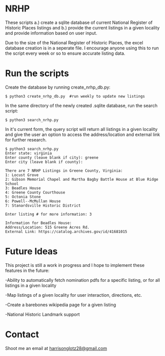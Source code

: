 # NRHP
These scripts a.) create a sqlite database of current National Register of Historic Places listings and b.) provide the current listings in a given locality and provide information based on user input. 

Due to the size of the National Register of Historic Places, the excel database creation is in a seperate file. I encourage anyone using this to run the script every week or so to ensure accurate listing data.

# Run the scripts

Create the database by running create_nrhp_db.py:
```
$ python3 create_nrhp_db.py  #run weekly to update new listings
```
In the same directory of the newly created .sqlite database, run the search script:
```
$ python3 search_nrhp.py
```
In it's current form, the query script will return all listings in a given locality and give the user an option to access the address/location and external link for further research.

```
$ python3 search_nrhp.py
Enter state: virginia
Enter county (leave blank if city): greene
Enter city (leave blank if county): 

There are 7 NRHP Listings in Greene County, Virginia: 
1: Locust Grove
2: Gibson Memorial Chapel and Martha Bagby Battle House at Blue Ridge School
3: Beadles House
4: Greene County Courthouse
5: Octonia Stone
6: Powell--McMullan House
7: Stanardsville Historic District

Enter listing # for more information: 3

Information for Beadles House:
Address/Location: 515 Greene Acres Rd.
External Link: https://catalog.archives.gov/id/41681015
```

# Future Ideas
This project is still a work in progress and I hope to implement these features in the future:

-Ability to automatically fetch nomination pdfs for a specific listing, or for all listings in a given locality

-Map listings of a given locality for user interaction, directions, etc.

-Create a barebones wikipedia page for a given listing

-National Historic Landmark support

# Contact
Shoot me an email at harrisonglotz28@gmail.com
